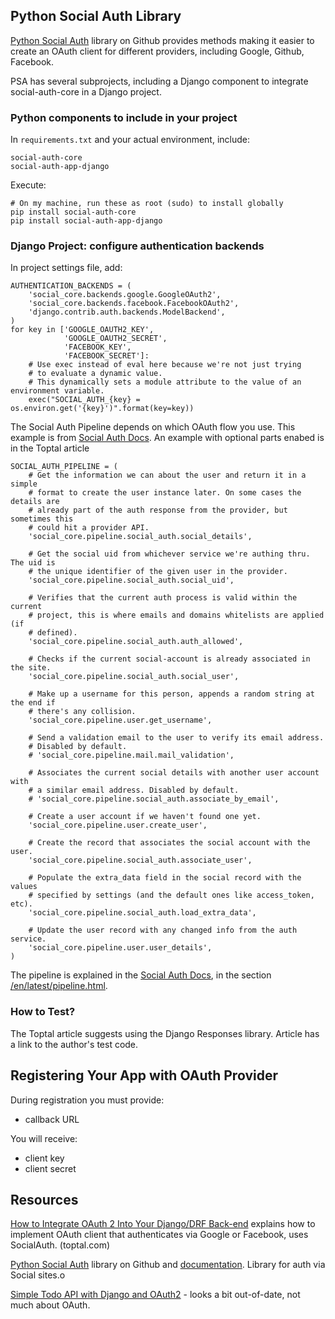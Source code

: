 ## Python Social Auth Library

[Python Social Auth][psa] library on Github provides methods making it easier to create an OAuth client for different providers, including Google, Github, Facebook.

PSA has several subprojects, including a Django component to integrate social-auth-core in a Django project.

### Python components to include in your project

In `requirements.txt` and your actual environment, include:
```
social-auth-core
social-auth-app-django
```
Execute:
```
# On my machine, run these as root (sudo) to install globally
pip install social-auth-core
pip install social-auth-app-django
```

### Django Project: configure authentication backends

In project settings file, add:
```
AUTHENTICATION_BACKENDS = (
    'social_core.backends.google.GoogleOAuth2',
    'social_core.backends.facebook.FacebookOAuth2',
    'django.contrib.auth.backends.ModelBackend',
)
for key in ['GOOGLE_OAUTH2_KEY',
            'GOOGLE_OAUTH2_SECRET',
            'FACEBOOK_KEY',
            'FACEBOOK_SECRET']:
    # Use exec instead of eval here because we're not just trying 
    # to evaluate a dynamic value.
    # This dynamically sets a module attribute to the value of an environment variable.
    exec("SOCIAL_AUTH_{key} = os.environ.get('{key}')".format(key=key))
```
The Social Auth Pipeline depends on which OAuth flow you use.
This example is from [Social Auth Docs][psadocs].  An example with optional parts enabed is in the Toptal article
```
SOCIAL_AUTH_PIPELINE = (
    # Get the information we can about the user and return it in a simple
    # format to create the user instance later. On some cases the details are
    # already part of the auth response from the provider, but sometimes this
    # could hit a provider API.
    'social_core.pipeline.social_auth.social_details',

    # Get the social uid from whichever service we're authing thru. The uid is
    # the unique identifier of the given user in the provider.
    'social_core.pipeline.social_auth.social_uid',

    # Verifies that the current auth process is valid within the current
    # project, this is where emails and domains whitelists are applied (if
    # defined).
    'social_core.pipeline.social_auth.auth_allowed',

    # Checks if the current social-account is already associated in the site.
    'social_core.pipeline.social_auth.social_user',

    # Make up a username for this person, appends a random string at the end if
    # there's any collision.
    'social_core.pipeline.user.get_username',

    # Send a validation email to the user to verify its email address.
    # Disabled by default.
    # 'social_core.pipeline.mail.mail_validation',

    # Associates the current social details with another user account with
    # a similar email address. Disabled by default.
    # 'social_core.pipeline.social_auth.associate_by_email',

    # Create a user account if we haven't found one yet.
    'social_core.pipeline.user.create_user',

    # Create the record that associates the social account with the user.
    'social_core.pipeline.social_auth.associate_user',

    # Populate the extra_data field in the social record with the values
    # specified by settings (and the default ones like access_token, etc).
    'social_core.pipeline.social_auth.load_extra_data',

    # Update the user record with any changed info from the auth service.
    'social_core.pipeline.user.user_details',
)
```
The pipeline is explained in the [Social Auth Docs][psadocs],
in the section [/en/latest/pipeline.html](https://python-social-auth.readthedocs.io/en/latest/pipeline.html).

### How to Test?

The Toptal article suggests using the Django Responses library.  Article has a link to the author's test code.


## Registering Your App with OAuth Provider

During registration you must provide:
* callback URL

You will receive:
* client key
* client secret

## Resources

[How to Integrate OAuth 2 Into Your Django/DRF Back-end](https://www.toptal.com/django/integrate-oauth-2-into-django-drf-back-end) explains how to implement OAuth client that authenticates via Google or Facebook, uses SocialAuth. (toptal.com)

[Python Social Auth][psa] library on Github and [documentation][psadocs]. Library for auth via Social sites.o

[Simple Todo API with Django and OAuth2](https://www.madewithtea.com/simple-todo-api-with-django-and-oauth2.html) - looks a bit out-of-date, not much about OAuth.

[psa]: https://github.com/python-social-auth "Python Social Auth library on Github"

[psadocs]: http://python-social-auth.readthedocs.org/ "PSA Documentation"

